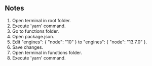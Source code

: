 ## Notes

1. Open terminal in root folder.
2. Execute 'yarn' command.
3. Go to functions folder.
4. Open package.json.
5. Edit "engines": { "node": "10" } to "engines": { "node": "13.7.0" }.
6. Save changes.
7. Open terminal in functions folder.
8. Execute 'yarn' command.